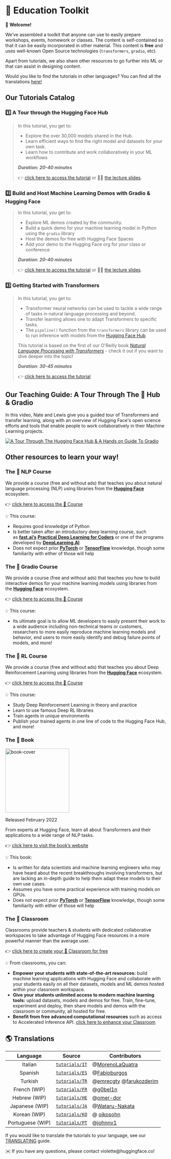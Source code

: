 # 🤗 Education Toolkit

<aside>

👋 **Welcome!**

We’ve assembled a toolkit that anyone can use to easily prepare workshops, events, homework or classes. The content is self-contained so that it can be easily incorporated in other material. This content is **free** and uses well-known Open Source technologies (`transformers`, `gradio`, etc).

Apart from tutorials, we also share other resources to go further into ML or that can assist in designing content.

</aside>

Would you like to find the tutorials in other languages? You can find all the translations [here!](https://github.com/huggingface/education-toolkit#-translations)

## **Our Tutorials Catalog**

### 1️⃣ A Tour through the Hugging Face Hub

> In this tutorial, you get to:
>
> - Explore the over 30,000 models shared in the Hub.
> - Learn efficient ways to find the right model and datasets for your own task.
> - Learn how to contribute and work collaboratively in your ML workflows
>
> **_Duration: 20-40 minutes_**
>
> 👉 [click here to access the tutorial](https://github.com/huggingface/education-toolkit/blob/main/01_huggingface-hub-tour.md) or 👩‍🏫 [the lecture slides](https://docs.google.com/presentation/d/1zQqpFTcpNLV7haj2Inw2qKHq8DjfZEaiObW1ZkLvPWM/edit?usp=sharing).

### 2️⃣ Build and Host Machine Learning Demos with Gradio & Hugging Face

> In this tutorial, you get to:
>
> - Explore ML demos created by the community.
> - Build a quick demo for your machine learning model in Python using the `gradio` library
> - Host the demos for free with Hugging Face Spaces
> - Add your demo to the Hugging Face org for your class or conference
>
> **_Duration: 20-40 minutes_**
>
> 👉 [click here to access the tutorial](https://colab.research.google.com/github/huggingface/education-toolkit/blob/main/02_ml-demos-with-gradio.ipynb) or 👩‍🏫 [the lecture slides](https://docs.google.com/presentation/d/14EU_xjtINXtpidWLnUvfcEpmxN46ORS-PLpwfUf8C1I/edit?usp=sharing).

### 3️⃣ Getting Started with Transformers

> In this tutorial, you get to:
>
> - Transformer neural networks can be used to tackle a wide range of tasks in natural language processing and beyond.
> - Transfer learning allows one to adapt Transformers to specific tasks.
> - The `pipeline()` function from the `transformers` library can be used to run inference with models from the [Hugging Face Hub](https://huggingface.co/models).
>
> This tutorial is based on the first of our O'Reilly book *[Natural Language Processing with Transformers](https://transformersbook.com/)* - check it out if you want to dive deeper into the topic!
>
> **_Duration: 30-45 minutes_**
>
> 👉 [click here to access the tutorial](https://colab.research.google.com/github/huggingface/education-toolkit/blob/main/03_getting-started-with-transformers.ipynb)

## **Our Teaching Guide: A Tour Through The 🤗 Hub & Gradio**

In this video, Nate and Lewis give you a guided tour of Transformers and transfer learning, along with an overview of Hugging Face's open science efforts and tools that enable people to work collaboratively in their Machine Learning projects.

[![A Tour Through The Hugging Face Hub & A Hands on Guide To Gradio](http://img.youtube.com/vi/k8sHYMeDitQ/0.jpg)](http://www.youtube.com/watch?v=k8sHYMeDitQ "A Tour Through The Hugging Face Hub & A Hands on Guide To Gradio")

## **Other resources to learn your way!**

### **The 🤗 NLP Course**

We provide a course (free and without ads) that teaches you about natural language processing (NLP) using libraries from the **[Hugging Face](https://huggingface.co/)** ecosystem.

👉 [click here to access the 🤗 Course](https://huggingface.co/course/chapter1/1)

<aside>
💡 This course:

- Requires good knowledge of Python
- Is better taken after an introductory deep learning course, such as **[fast.ai’s](https://www.fast.ai/)** **[Practical Deep Learning for Coders](https://course.fast.ai/)** or one of the programs developed by **[DeepLearning.AI](https://www.deeplearning.ai/)**
- Does not expect prior **[PyTorch](https://pytorch.org/)** or **[TensorFlow](https://www.tensorflow.org/)** knowledge, though some familiarity with either of those will help
</aside>

### **The 🤗 Gradio Course**

We provide a course (free and without ads) that teaches you how to build interactive demos for your machine learning models using libraries from the **[Hugging Face](https://huggingface.co/)** ecosystem.

👉 [click here to access the 🤗 Course](https://huggingface.co/course/chapter9/1)

<aside>
💡 This course:

- Its ultimate goal is to allow ML developers to easily present their work to a wide audience including non-technical teams or customers, researchers to more easily reproduce machine learning models and behavior, end users to more easily identify and debug failure points of models, and more!
</aside>

### **The 🤗 RL Course**

We provide a course (free and without ads) that teaches you about Deep Reinforcement Learning using libraries from the **[Hugging Face](https://huggingface.co/)** ecosystem.

👉 [click here to access the 🤗 Course](https://github.com/huggingface/deep-rl-class)

<aside>
💡 This course:

- Study Deep Reinforcement Learning in theory and practice 
- Learn to use famous Deep RL libraries
- Train agents in unique environments
- Publish your trained agents in one line of code to the Hugging Face Hub, and more!
</aside>

### **The 🤗 Book**

<img alt="book-cover" height=200 src="images/book_cover.jpg" id="book-cover"/>

Released February 2022

From experts at Hugging Face, learn all about Transformers and their applications to a wide range of NLP tasks.

👉 [click here to visit the book’s website](https://transformersbook.com/)

<aside>
💡 This book:

- Is written for data scientists and machine learning engineers who may have heard about the recent breakthroughs involving transformers, but are lacking an in-depth guide to help them adapt these models to their own use cases.
- Assumes you have some practical experience with training models on GPUs.
- Does not expect prior **[PyTorch](https://pytorch.org/)** or **[TensorFlow](https://www.tensorflow.org/)** knowledge, though some familiarity with either of those will help
</aside>

### **The 🤗 Classroom**

Classrooms provide teachers & students with dedicated collaborative workspaces to take advantage of Hugging Face resources in a more powerful manner than the average user.

👉 [click here to create your 🤗 Classroom for free](https://huggingface.co/classrooms)

<aside>
💡 From classrooms, you can:

- **Empower your students with state-of-the-art resources:** build machine learning applications with Hugging Face and collaborate with your students easily on all their datasets, models and ML demos hosted within your classroom workspace.
- **Give your students unlimited access to modern machine learning tools:**  upload datasets, models and demos for free. Train, fine-tune, experiment and deploy, then share models and demos with the classroom or community, all hosted for free.
- **Benefit from free advanced computational resources** such as access to Accelerated Inference API. [click here to enhance your Classroom](https://docs.google.com/forms/d/e/1FAIpQLSfQ22dZHmsh-vHpjboLwcyMJvEC5kpKX8k9N_ihM_lyGgcXHA/viewform)

</aside>

## 🌎 Translations

|     Language     |                                              Source                                             | Contributors                                                                                |
|:----------------:|:-----------------------------------------------------------------------------------------------:|---------------------------------------------------------------------------------------------|
|      Italian     |   [ `tutorials/IT` ](https://github.com/huggingface/education-toolkit/tree/main/tutorials/IT)   | @[MorenoLaQuatra](https://github.com/MorenoLaQuatra)                                        |
|      Spanish     |  [ `tutorials/ES` ]( https://github.com/huggingface/education-toolkit/tree/main/tutorials/ES )  | @[Fabioburgos](https://github.com/Fabioburgos)                                              |
|      Turkish     |  [ `tutorials/TR` ]( https://github.com/huggingface/education-toolkit/tree/main/tutorials/TR )  | @[emrecgty](https://github.com/emrecgty/) @[farukozderim](https://github.com/FarukOzderim/) |
|   French (WIP)   |  [  `tutorials/FR`  ](https://github.com/huggingface/education-toolkit/tree/main/tutorials/FR)  | @[g0bel1n](https://github.com/g0bel1n)                                                      |
| Hebrew (WIP)     | [   `tutorials/HE`   ](https://github.com/huggingface/education-toolkit/tree/main/tutorials/IW) | @[omer-dor](https://github.com/omer-dor)                                                    |
|  Japanese (WIP)  |  [ `tutorials/JA` ]( https://github.com/huggingface/education-toolkit/tree/main/tutorials/JA )  | @[Wataru-Nakata](https://github.com/Wataru-Nakata)                                          |
| Korean (WIP)     | [  `tutorials/KO`  ]( https://github.com/huggingface/education-toolkit/tree/main/tutorials/KO ) | @ [oikosohn](https://github.com/oikosohn)                                                   |
| Portuguese (WIP) |  [ `tutorials/PT` ]( https://github.com/huggingface/education-toolkit/tree/main/tutorials/PT )  | @[johnnv1](https://github.com/johnnv1/)                                                     |

If you would like to translate the tutorials to your language, see our [TRANSLATING](https://github.com/huggingface/education-toolkit/blob/main/TRANSLATING.md) guide.

<aside>
✉️ If you have any questions, please contact violette@huggingface.co!

</aside>

